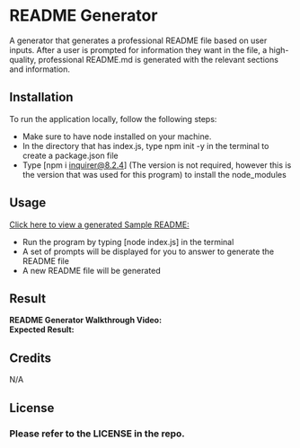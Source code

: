 # README Generator
A generator that generates a professional README file based on user inputs. After a user is prompted for information they want in the file, a high-quality, professional README.md is generated with the relevant sections and information.

## Installation
To run the application locally, follow the following steps:  
- Make sure to have node installed on your machine.
- In the directory that has index.js, type npm init -y in the terminal to create a package.json file
- Type [npm i inquirer@8.2.4] (The version is not required, however this is the version that was used for this program) to install the node_modules

## Usage
[Click here to view a generated Sample README: ](https://github.com/wpena/readme-generator/blob/main/assets/generated-readme/Sample-README.md)

- Run the program by typing [node index.js] in the terminal
- A set of prompts will be displayed for you to answer to generate the README file
- A new README file will be generated

## Result
**README Generator Walkthrough Video:**   
**Expected Result:**   

## Credits
N/A

## License
### Please refer to the LICENSE in the repo.

